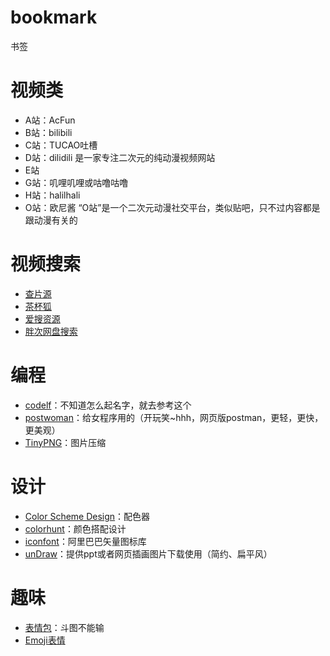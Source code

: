 # bookmark
书签

# 视频类
- A站：AcFun
- B站：bilibili
- C站：TUCAO吐槽
- D站：dilidili  是一家专注二次元的纯动漫视频网站
- E站
- G站：叽哩叽哩或咕噜咕噜
- H站：halilhali
- O站：欧尼酱  “O站”是一个二次元动漫社交平台，类似贴吧，只不过内容都是跟动漫有关的

# 视频搜索
- [查片源](https://www.chapianyuan.com/)
- [茶杯狐](https://www.cupfox.com/)
- [爱搜资源](https://www.aisouziyuan.com)
- [胖次网盘搜索](https://www.panc.cc)

# 编程
- [codelf](https://www.chapianyuan.com/)：不知道怎么起名字，就去参考这个
- [postwoman](https://postwoman.io/)：给女程序用的（开玩笑~hhh，网页版postman，更轻，更快，更美观）
- [TinyPNG](https://tinypng.com/)：图片压缩

# 设计
- [Color Scheme Design](http://www.peise.net/tools/web/)：配色器
- [colorhunt](https://colorhunt.co/)：颜色搭配设计
- [iconfont](https://www.iconfont.cn/home/index)：阿里巴巴矢量图标库
- [unDraw](https://undraw.co/illustrations)：提供ppt或者网页插画图片下载使用（简约、扁平风）

# 趣味
- [表情包](https://www.52doutu.cn/maker/)：斗图不能输
- [Emoji表情](http://emojihomepage.com/)
